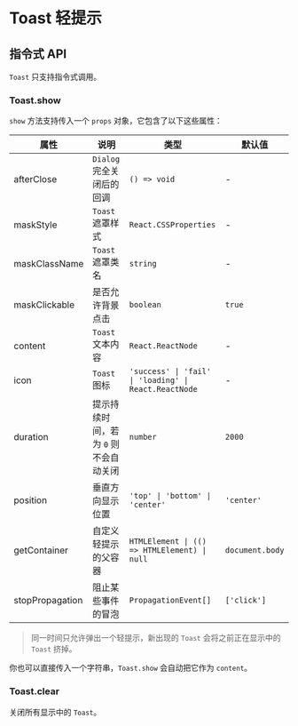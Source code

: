 # Toast 轻提示

<code src="./demos/index.tsx"></code>

## 指令式 API

`Toast` 只支持指令式调用。

### Toast.show

`show` 方法支持传入一个 `props` 对象，它包含了以下这些属性：

| 属性            | 说明                                  | 类型                                                  | 默认值          |
| --------------- | ------------------------------------- | ----------------------------------------------------- | --------------- |
| afterClose      | `Dialog` 完全关闭后的回调             | `() => void`                                          | -               |
| maskStyle       | `Toast` 遮罩样式                      | `React.CSSProperties`                                 | -               |
| maskClassName   | `Toast` 遮罩类名                      | `string`                                              | -               |
| maskClickable   | 是否允许背景点击                      | `boolean`                                             | `true`          |
| content         | `Toast` 文本内容                      | `React.ReactNode`                                     | -               |
| icon            | `Toast` 图标                          | `'success' \| 'fail' \| 'loading' \| React.ReactNode` | -               |
| duration        | 提示持续时间，若为 `0` 则不会自动关闭 | `number`                                              | `2000`          |
| position        | 垂直方向显示位置                      | `'top' \| 'bottom' \| 'center'`                       | `'center'`      |
| getContainer    | 自定义轻提示的父容器                  | `HTMLElement \| (() => HTMLElement) \| null`          | `document.body` |
| stopPropagation | 阻止某些事件的冒泡                    | `PropagationEvent[]`                                  | `['click']`     |

> 同一时间只允许弹出一个轻提示，新出现的 `Toast` 会将之前正在显示中的 `Toast` 挤掉。

你也可以直接传入一个字符串，`Toast.show` 会自动把它作为 `content`。

### Toast.clear

关闭所有显示中的 `Toast`。
